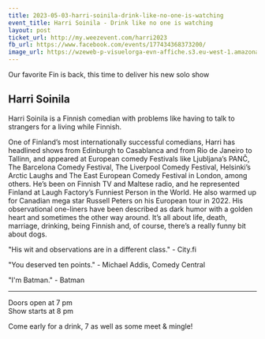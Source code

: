 ```yaml
---
title: 2023-05-03-harri-soinila-drink-like-no-one-is-watching
event_title: Harri Soinila - Drink like no one is watching
layout: post
ticket_url: http://my.weezevent.com/harri2023
fb_url: https://www.facebook.com/events/177434368373200/
image_url: https://wzeweb-p-visuelorga-evn-affiche.s3.eu-west-1.amazonaws.com/affiche_949670.jpg
---
```

Our favorite Fin is back, this time to deliver his new solo show

<h2>Harri Soinila</h2>

Harri Soinila is a Finnish comedian with problems like having to talk to strangers for a living while Finnish.

One of Finland’s most internationally successful comedians, Harri has headlined shows from Edinburgh to Casablanca and from Rio de Janeiro to Tallinn, and appeared at European comedy Festivals like Ljubljana’s PANČ, The Barcelona Comedy Festival, The Liverpool Comedy Festival, Helsinki’s Arctic Laughs and The East European Comedy Festival in London, among others. He’s been on Finnish TV and Maltese radio, and he represented Finland at Laugh Factory’s Funniest Person in the World. He also warmed up for Canadian mega star Russell Peters on his European tour in 2022.
His observational one-liners have been described as dark humor with a golden heart and sometimes the other way around. It’s all about life, death, marriage, drinking, being Finnish and, of course, there’s a really funny bit about dogs.

"His wit and observations are in a different class." - City.fi

"You deserved ten points." - Michael Addis, Comedy Central

"I'm Batman." - Batman

___________________________________________________
Doors open at 7 pm<br> Show starts at 8 pm

Come early for a drink, 7 as well as some meet &amp; mingle!
